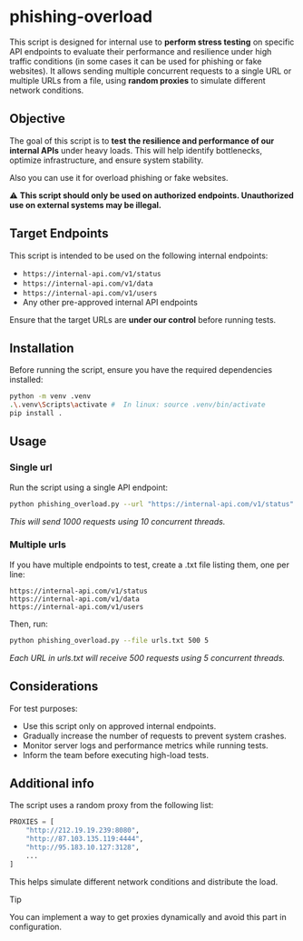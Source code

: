 # phishing-overload

This script is designed for internal use to **perform stress testing** on specific API endpoints to evaluate their performance and resilience under high traffic conditions (in some cases it can be used for phishing or fake websites). It allows sending multiple concurrent requests to a single URL or multiple URLs from a file, using **random proxies** to simulate different network conditions.

## Objective  

The goal of this script is to **test the resilience and performance of our internal APIs** under heavy loads. This will help identify bottlenecks, optimize infrastructure, and ensure system stability.

Also you can use it for overload phishing or fake websites.

⚠️ **This script should only be used on authorized endpoints. Unauthorized use on external systems may be illegal.**

## Target Endpoints  

This script is intended to be used on the following internal endpoints:  

- `https://internal-api.com/v1/status`
- `https://internal-api.com/v1/data`
- `https://internal-api.com/v1/users`
- Any other pre-approved internal API endpoints  

Ensure that the target URLs are **under our control** before running tests.

## Installation  

Before running the script, ensure you have the required dependencies installed:

```bash
python -m venv .venv
.\.venv\Scripts\activate #  In linux: source .venv/bin/activate
pip install .
```

## Usage

### Single url

Run the script using a single API endpoint:
```bash
python phishing_overload.py --url "https://internal-api.com/v1/status" 1000 10
```

*This will send 1000 requests using 10 concurrent threads.*

### Multiple urls

If you have multiple endpoints to test, create a .txt file listing them, one per line:

```text
https://internal-api.com/v1/status
https://internal-api.com/v1/data
https://internal-api.com/v1/users
```

Then, run:
```bash
python phishing_overload.py --file urls.txt 500 5
```
*Each URL in urls.txt will receive 500 requests using 5 concurrent threads.*

## Considerations

For test purposes:

* Use this script only on approved internal endpoints.
* Gradually increase the number of requests to prevent system crashes.
* Monitor server logs and performance metrics while running tests.
* Inform the team before executing high-load tests.

## Additional info

The script uses a random proxy from the following list:
```python
PROXIES = [
    "http://212.19.19.239:8080",
    "http://87.103.135.119:4444",
    "http://95.183.10.127:3128",
    ...
]
```
This helps simulate different network conditions and distribute the load.
>[!TIP]
> You can implement a way to get proxies dynamically and avoid this part in configuration.